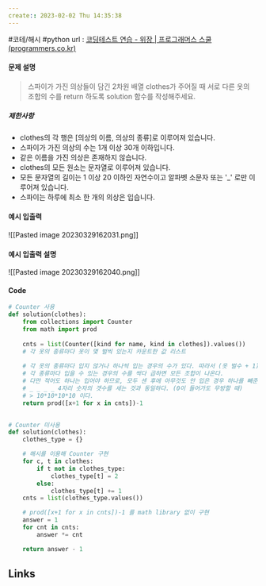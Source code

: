 ```yaml
---
create:: 2023-02-02 Thu 14:35:38
---
```

#코테/해시  #python 
url : [코딩테스트 연습 - 위장 | 프로그래머스 스쿨 (programmers.co.kr)](https://school.programmers.co.kr/learn/courses/30/lessons/42578)
#### 문제 설명
>스파이가 가진 의상들이 담긴 2차원 배열 clothes가 주어질 때 서로 다른 옷의 조합의 수를 return 하도록 solution 함수를 작성해주세요.

##### 제한사항
-   clothes의 각 행은 [의상의 이름, 의상의 종류]로 이루어져 있습니다.
-   스파이가 가진 의상의 수는 1개 이상 30개 이하입니다.
-   같은 이름을 가진 의상은 존재하지 않습니다.
-   clothes의 모든 원소는 문자열로 이루어져 있습니다.
-   모든 문자열의 길이는 1 이상 20 이하인 자연수이고 알파벳 소문자 또는 '_' 로만 이루어져 있습니다.
-   스파이는 하루에 최소 한 개의 의상은 입습니다.


#### 예시 입출력
![[Pasted image 20230329162031.png]]

#### 예시 입출력 설명
![[Pasted image 20230329162040.png]]

#### Code
```python
# Counter 사용
def solution(clothes):
    from collections import Counter
    from math import prod
        
    cnts = list(Counter([kind for name, kind in clothes]).values())
    # 각 옷의 종류마다 옷이 몇 벌씩 있는지 카운트한 값 리스트
	
	# 각 옷의 종류마다 입지 않거나 하나씩 입는 경우의 수가 있다. 따라서 (옷 벌수 + 1)을 해야한다.
	# 각 종류마다 입을 수 있는 경우의 수를 싹다 곱하면 모든 조합이 나온다.
	# 다만 적어도 하나는 입어야 하므로, 모두 센 후에 아무것도 안 입은 경우 하나를 빼준다.
	# _ _ _ _ 4자리 숫자의 갯수를 세는 것과 동일하다. (0이 들어가도 무방할 때)
	# > 10*10*10*10 이다.
    return prod([x+1 for x in cnts])-1
    
```

```python
# Counter 미사용
def solution(clothes):
    clothes_type = {}

	# 해시를 이용해 Counter 구현
    for c, t in clothes:
        if t not in clothes_type:
            clothes_type[t] = 2
        else:
            clothes_type[t] += 1
	cnts = list(clothes_type.values())

	# prod([x+1 for x in cnts])-1 를 math library 없이 구현
    answer = 1
    for cnt in cnts:
        answer *= cnt

    return answer - 1
```

## Links
